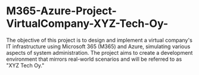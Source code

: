 # M365-Azure-Project-VirtualCompany-XYZ-Tech-Oy-
The objective of this project is to design and implement a virtual company's IT infrastructure using Microsoft 365 (M365) and Azure, simulating various aspects of system administration. The project aims to create a development environment that mirrors real-world scenarios and will be referred to as "XYZ Tech Oy."
